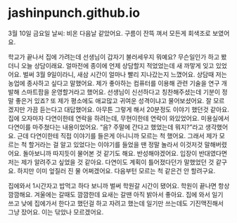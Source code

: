 # jashinpunch.github.io

3월 10일 금요일
날씨: 비온 다음날 같았어요. 구름이 잔뜩 껴서 모든게 회색조로 보였어요.

학교가 끝나서 집에 가려는데 선생님이 갑자기 불러세우지 뭐예요? 무슨일인가 하고 봤더니 오늘 상담이래요. 얼마전에 종이에 언제 상담할지 적었었는데 새 까맣게 잊고 있었어요. 벌써 3월 9일이라니, 새삼 시간이 얼마나 빨리 지나갔는지 느꼈어요. 상담때 저는 농업에 종사하고 싶다고 말했어요. 제가 좋아하는 컴퓨터를 이용해 관련 기술을 연구 개발해 스마트팜을 운영할거라고 했어요. 선생님이 신선하다고 칭찬해주셨는데 기분이 정말 좋은거 있죠? 또 제가 평소에도 애교많고 귀여운 성격이냐고 물어보셨어요. 잘 모르겠지만 가끔 듣는다고 대답했어요. 아무튼 그렇게 해서 20분정도 이야기 했던것 같아요. 집에 오자마자 다연이한테 연락을 하려는데, 무현이한테 연락이 와있었어요. 미용실에서 다연이를 마주쳤다는 내용이었어요. “음? 주말에 간다고 했었는데 뭐지?”라고 생각했어요. 근데 다연이한테 직접 이야기를 들은게 아니니까 모르는 척 했어요. 그래서 제가 모르는 척 할거라는 걸 알고 있었다는 이야기를 들었을 땐 정말 놀라서 이것저것 말해버렸어요. 돌아보니까 따지듯이 물어본 것 같기도 해요. 반성해야겠어요. 입장이 반대였다면 저는 제가 알려주고 싶었을 것 같아요. 다연이도 계획이 틀어졌다던가 말했었던 것 같구요. 하지만 이미 엎질러 진 물 어쩌겠어요. 다음부턴 모르는 척 같은건 안 할려구요.

집에와서 1시간자고 밥먹고 하다 보니까 벌써 학원갈 시간이 됐어요. 학원이 끝나면 항상 깜깜해요. 겨울에는 갈때도 깜깜한데 요새는 갈땐 아직 밝아서 좋아요. 집에 와서 일기 쓰고 
낮에 집에가서 한다고 했던걸 하고 자려고 했는데 일기만 쓰는데도 기진맥진해서 그냥 잤어요.
이는 닦았나 모르겠어요.
